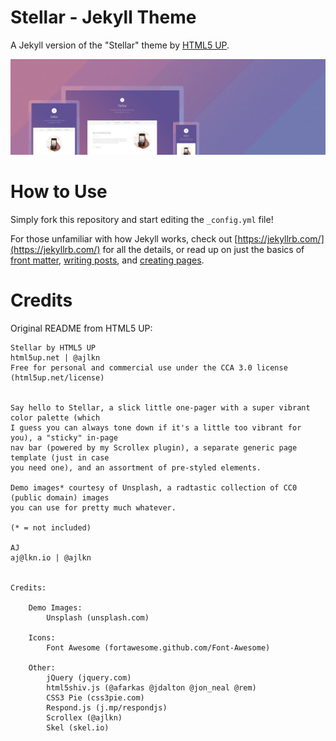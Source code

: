 # Stellar - Jekyll Theme

A Jekyll version of the "Stellar" theme by [HTML5 UP](https://html5up.net/).

![alt text](images/stellar.jpg "Stellar Theme")

# How to Use

Simply fork this repository and start editing the `_config.yml` file!

For those unfamiliar with how Jekyll works, check out [https://jekyllrb.com/](https://jekyllrb.com/) for all the details, or read up on just the basics of [front matter](https://jekyllrb.com/docs/frontmatter/), [writing posts](https://jekyllrb.com/docs/posts/), and [creating pages](https://jekyllrb.com/docs/pages/).

# Credits

Original README from HTML5 UP:

```
Stellar by HTML5 UP
html5up.net | @ajlkn
Free for personal and commercial use under the CCA 3.0 license (html5up.net/license)


Say hello to Stellar, a slick little one-pager with a super vibrant color palette (which
I guess you can always tone down if it's a little too vibrant for you), a "sticky" in-page
nav bar (powered by my Scrollex plugin), a separate generic page template (just in case
you need one), and an assortment of pre-styled elements.

Demo images* courtesy of Unsplash, a radtastic collection of CC0 (public domain) images
you can use for pretty much whatever.

(* = not included)

AJ
aj@lkn.io | @ajlkn


Credits:

	Demo Images:
		Unsplash (unsplash.com)

	Icons:
		Font Awesome (fortawesome.github.com/Font-Awesome)

	Other:
		jQuery (jquery.com)
		html5shiv.js (@afarkas @jdalton @jon_neal @rem)
		CSS3 Pie (css3pie.com)
		Respond.js (j.mp/respondjs)
		Scrollex (@ajlkn)
		Skel (skel.io)

```
